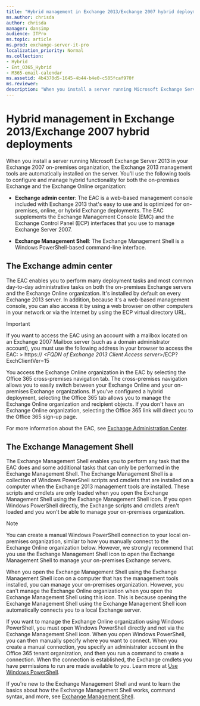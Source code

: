 ```yaml
---
title: "Hybrid management in Exchange 2013/Exchange 2007 hybrid deployments"
ms.author: chrisda
author: chrisda
manager: dansimp
audience: ITPro
ms.topic: article
ms.prod: exchange-server-it-pro
localization_priority: Normal
ms.collection:
- Hybrid
- Ent_O365_Hybrid
- M365-email-calendar
ms.assetid: 4b4370d5-1645-4b44-b4e0-c585fcaf970f
ms.reviewer: 
description: "When you install a server running Microsoft Exchange Server 2013 in your Exchange 2007 on-premises organization, the Exchange 2013 management tools are automatically installed on the server. You'll use the following tools to configure and manage hybrid functionality for both the on-premises Exchange and the Exchange Online organization:"
---
```


# Hybrid management in Exchange 2013/Exchange 2007 hybrid deployments

When you install a server running Microsoft Exchange Server 2013 in your Exchange 2007 on-premises organization, the Exchange 2013 management tools are automatically installed on the server. You'll use the following tools to configure and manage hybrid functionality for both the on-premises Exchange and the Exchange Online organization:

- **Exchange admin center**: The EAC is a web-based management console included with Exchange 2013 that's easy to use and is optimized for on-premises, online, or hybrid Exchange deployments. The EAC supplements the Exchange Management Console (EMC) and the Exchange Control Panel (ECP) interfaces that you use to manage Exchange Server 2007.

- **Exchange Management Shell**: The Exchange Management Shell is a Windows PowerShell-based command-line interface.

## The Exchange admin center

The EAC enables you to perform many deployment tasks and most common day-to-day administrative tasks on both the on-premises Exchange servers and the Exchange Online organization. It's installed by default on every Exchange 2013 server. In addition, because it's a web-based management console, you can also access it by using a web browser on other computers in your network or via the Internet by using the ECP virtual directory URL.

> [!IMPORTANT]
> If you want to access the EAC using an account with a mailbox located on an Exchange 2007 Mailbox server (such as a domain administrator account), you must use the following address in your browser to access the EAC: > https:// _\<FQDN of Exchange 2013 Client Access server\>_/ECP? ExchClientVer=15

You access the Exchange Online organization in the EAC by selecting the Office 365 cross-premises navigation tab. The cross-premises navigation allows you to easily switch between your Exchange Online and your on-premises Exchange organizations. If you've configured a hybrid deployment, selecting the Office 365 tab allows you to manage the Exchange Online organization and recipient objects. If you don't have an Exchange Online organization, selecting the Office 365 link will direct you to the Office 365 sign-up page.

For more information about the EAC, see [Exchange Administration Center](http://technet.microsoft.com/library/a9aea11a-6ba3-4f4a-a76e-79072e7cfc7d.aspx).

## The Exchange Management Shell

The Exchange Management Shell enables you to perform any task that the EAC does and some additional tasks that can only be performed in the Exchange Management Shell. The Exchange Management Shell is a collection of Windows PowerShell scripts and cmdlets that are installed on a computer when the Exchange 2013 management tools are installed. These scripts and cmdlets are only loaded when you open the Exchange Management Shell using the Exchange Management Shell icon. If you open Windows PowerShell directly, the Exchange scripts and cmdlets aren't loaded and you won't be able to manage your on-premises organization.

> [!NOTE]
> You can create a manual Windows PowerShell connection to your local on-premises organization, similar to how you manually connect to the Exchange Online organization below. However, we strongly recommend that you use the Exchange Management Shell icon to open the Exchange Management Shell to manage your on-premises Exchange servers.

When you open the Exchange Management Shell using the Exchange Management Shell icon on a computer that has the management tools installed, you can manage your on-premises organization. However, you can't manage the Exchange Online organization when you open the Exchange Management Shell using this icon. This is because opening the Exchange Management Shell using the Exchange Management Shell icon automatically connects you to a local Exchange server.

If you want to manage the Exchange Online organization using Windows PowerShell, you must open Windows PowerShell directly and not via the Exchange Management Shell icon. When you open Windows PowerShell, you can then manually specify where you want to connect. When you create a manual connection, you specify an administrator account in the Office 365 tenant organization, and then you run a command to create a connection. When the connection is established, the Exchange cmdlets you have permissions to run are made available to you. Learn more at [Use Windows PowerShell](https://go.microsoft.com/fwlink/p/?LinkId=209660).

If you're new to the Exchange Management Shell and want to learn the basics about how the Exchange Management Shell works, command syntax, and more, see [Exchange Management Shell](http://technet.microsoft.com/library/925ad66f-2f05-4269-9923-c353d9c19312.aspx).
